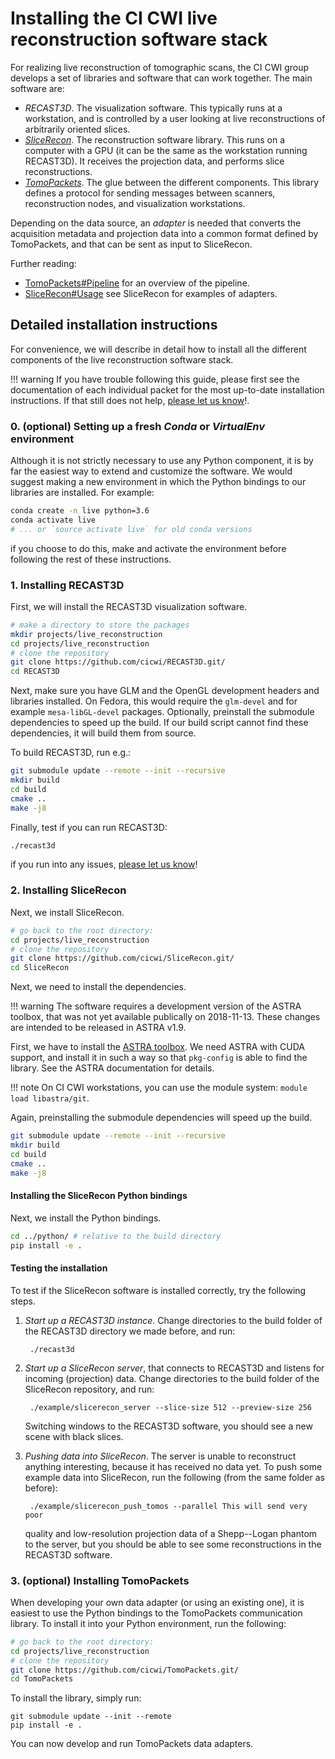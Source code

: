 # Installing the CI CWI live reconstruction software stack

For realizing live reconstruction of tomographic scans, the CI CWI group
develops a set of libraries and software that can work together. The main
software are:

- _RECAST3D_. The visualization software. This typically runs at a workstation,
  and is controlled by a user looking at live reconstructions of arbitrarily
  oriented slices.
- _[SliceRecon]_. The reconstruction software library. This runs on a computer
  with a GPU (it can be the same as the workstation running RECAST3D). It
  receives the projection data, and performs slice reconstructions.
- _[TomoPackets]_. The glue between the different components. This library
  defines a protocol for sending messages between scanners, reconstruction
  nodes, and visualization workstations.

Depending on the data source, an _adapter_ is needed that converts the
acquisition metadata and projection data into a common format defined by
TomoPackets, and that can be sent as input to SliceRecon.

Further reading:

- [TomoPackets#Pipeline](https://cicwi.github.io/TomoPackets/overview.html#pipeline)
  for an overview of the pipeline.
- [SliceRecon#Usage](https://cicwi.github.io/SliceRecon/usage.html) see
  SliceRecon for examples of adapters.

[TomoPackets]: https://www.github.com/cicwi/TomoPackets
[SliceRecon]: https://www.github.com/cicwi/SliceRecon

## Detailed installation instructions

For convenience, we will describe in detail how to install all the different
components of the live reconstruction software stack.

!!! warning
    If you have trouble following this guide, please first see the documentation
    of each individual packet for the most up-to-date installation instructions.
    If that still does not help, [please let us know](https://github.com/cicwi/RECAST3D/issues)!.

### 0. (optional) Setting up a fresh _Conda_ or _VirtualEnv_ environment

Although it is not strictly necessary to use any Python component, it is by far
the easiest way to extend and customize the software. We would suggest making a
new environment in which the Python bindings to our libraries are installed. For
example:

```bash
conda create -n live python=3.6
conda activate live
# ... or `source activate live` for old conda versions
```

if you choose to do this, make and activate the environment before following the
rest of these instructions.

### 1. Installing RECAST3D

First, we will install the RECAST3D visualization software. 

```bash
# make a directory to store the packages
mkdir projects/live_reconstruction
cd projects/live_reconstruction
# clone the repository
git clone https://github.com/cicwi/RECAST3D.git/
cd RECAST3D
```

Next, make sure you have GLM and the OpenGL development headers and libraries
installed. On Fedora, this would require the `glm-devel` and for example
`mesa-libGL-devel` packages. Optionally, preinstall the submodule dependencies
to speed up the build. If our build script cannot find these dependencies, it
will build them from source.

To build RECAST3D, run e.g.:
```bash
git submodule update --remote --init --recursive
mkdir build
cd build
cmake ..
make -j8
```

Finally, test if you can run RECAST3D:
```bash
./recast3d
```

if you run into any issues, [please let us know](https://github.com/cicwi/RECAST3D/issues)!

### 2. Installing SliceRecon

Next, we install SliceRecon.

```bash
# go back to the root directory:
cd projects/live_reconstruction
# clone the repository
git clone https://github.com/cicwi/SliceRecon.git/
cd SliceRecon
```

Next, we need to install the dependencies.

!!! warning
    The software requires a development version of the ASTRA toolbox,
    that was not yet available publically on 2018-11-13. These changes are
    intended to be released in ASTRA v1.9.

First, we have to install the [ASTRA toolbox](http://www.astra-toolbox.com/). We
need ASTRA with CUDA support, and install it in such a way so that `pkg-config`
is able to find the library. See the ASTRA documentation for details.

!!! note
    On CI CWI workstations, you can use the module system: `module load libastra/git`.

Again, preinstalling the submodule dependencies will speed up the build.

```bash
git submodule update --remote --init --recursive
mkdir build
cd build
cmake ..
make -j8
```

#### Installing the SliceRecon Python bindings

Next, we install the Python bindings. 

```bash
cd ../python/ # relative to the build directory
pip install -e .
```

#### Testing the installation

To test if the SliceRecon software is installed correctly, try the following steps.

1. _Start up a RECAST3D instance_. Change directories to the build folder of the
   RECAST3D directory we made before, and run:

        ./recast3d

2. _Start up a SliceRecon server_, that connects to RECAST3D and listens for
   incoming (projection) data. Change directories to the build folder of the
   SliceRecon repository, and run:

        ./example/slicerecon_server --slice-size 512 --preview-size 256
   Switching windows to the RECAST3D software, you should see a new scene with
   black slices.
  
3. _Pushing data into SliceRecon_. The server is unable to reconstruct anything
   interesting, because it has received no data yet. To push some example data
   into SliceRecon, run the following (from the same folder as before):

        ./example/slicerecon_push_tomos --parallel This will send very poor
   quality and low-resolution projection data of a Shepp--Logan phantom to the
   server, but you should be able to see some reconstructions in the RECAST3D
   software.

### 3. (optional) Installing TomoPackets

When developing your own data adapter (or using an existing one), it is easiest
to use the Python bindings to the TomoPackets communication library. To install
it into your Python environment, run the following:

```bash
# go back to the root directory:
cd projects/live_reconstruction
# clone the repository
git clone https://github.com/cicwi/TomoPackets.git/
cd TomoPackets
```

To install the library, simply run:
```
git submodule update --init --remote
pip install -e .
```
You can now develop and run TomoPackets data adapters.
